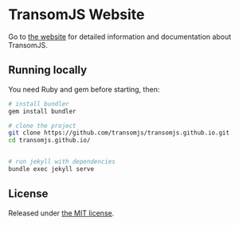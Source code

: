 # TransomJS Website

Go to [the website](https://transomjs.github.io/) for detailed information and documentation about TransomJS.

## Running locally

You need Ruby and gem before starting, then:

```bash
# install bundler
gem install bundler

# clone the project
git clone https://github.com/transomjs/transomjs.github.io.git
cd transomjs.github.io/


# run jekyll with dependencies
bundle exec jekyll serve
```

## License

Released under [the MIT license](LICENSE).
